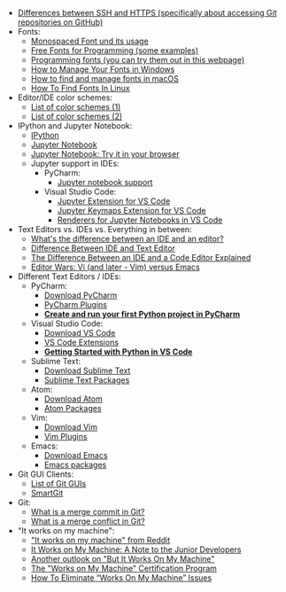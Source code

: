 * [Differences between SSH and HTTPS (specifically about accessing Git repositories on GitHub)](https://gist.github.com/grawity/4392747)
* Fonts: 
  * [Monospaced Font und its usage](https://www.imaginated.com/design-glossary/what-is-monospaced-font/)
  * [Free Fonts for Programming (some examples)](https://draculatheme.com/blog/best-free-fonts-for-programming)
  * [Programming fonts (you can try them out in this webpage)](https://www.programmingfonts.org/#source-code-pro)
  * [How to Manage Your Fonts in Windows](https://www.pcmag.com/how-to/how-to-manage-your-fonts-in-windows)
  * [How to find and manage fonts in macOS](https://eshop.macsales.com/blog/71532-how-to-manage-fonts-in-macos/)
  * [How To Find Fonts In Linux](https://unixcop.com/how-to-find-all-installed-fonts-in-linux/)
* Editor/IDE color schemes: 
  * [List of color schemes (1)](https://www.tabnine.com/blog/top-vscode-themes/)
  * [List of color schemes (2)](https://www.dunebook.com/intellij-themes-10-best-intellij-ide-themes/)
* IPython and Jupyter Notebook: 
  * [IPython](https://ipython.org/)
  * [Jupyter Notebook](https://jupyter.org/)
  * [Jupyter Notebook: Try it in your browser](https://jupyter.org/try-jupyter/retro/notebooks/?path=notebooks/Intro.ipynb)
  * Jupyter support in IDEs: 
    * PyCharm: 
      * [Jupyter notebook support](https://www.jetbrains.com/help/pycharm/jupyter-notebook-support.html)
    * Visual Studio Code: 
      * [Jupyter Extension for VS Code](https://marketplace.visualstudio.com/items?itemName=ms-toolsai.jupyter)
      * [Jupyter Keymaps Extension for VS Code](https://marketplace.visualstudio.com/items?itemName=ms-toolsai.jupyter-keymap)
      * [Renderers for Jupyter Notebooks in VS Code](https://marketplace.visualstudio.com/items?itemName=ms-toolsai.jupyter-renderers)
* Text Editors vs. IDEs vs. Everything in between: 
  * [What's the difference between an IDE and an editor?](https://flight-manual.atom.io/faq/sections/what-s-the-difference-between-an-ide-and-an-editor/)
  * [Difference Between IDE and Text Editor](http://www.differencebetween.net/technology/difference-between-ide-and-text-editor/#:~:text=full%2Dfeatured%20IDE.-,A%20text%20editor%20is%20simply%20a%20computer%20program%20and%20a,to%20build%20and%20test%20software)
  * [The Difference Between an IDE and a Code Editor Explained](https://blog.devart.com/difference-between-ide-and-code-editor-explained.html)
  * [Editor Wars: Vi (and later - Vim) versus Emacs](https://hackaday.com/2016/07/26/editor-wars/)
* Different Text Editors / IDEs: 
  * PyCharm: 
    * [Download PyCharm](https://www.jetbrains.com/pycharm/)
    * [PyCharm Plugins](https://www.jetbrains.com/help/pycharm/managing-plugins.html)
    * [**Create and run your first Python project in PyCharm**](https://www.jetbrains.com/help/pycharm/creating-and-running-your-first-python-project.html)
  * Visual Studio Code: 
    * [Download VS Code](https://code.visualstudio.com/)
    * [VS Code Extensions](https://marketplace.visualstudio.com/vscode)
    * [**Getting Started with Python in VS Code**](https://code.visualstudio.com/docs/python/python-tutorial)
  * Sublime Text: 
    * [Download Sublime Text](https://www.sublimetext.com/)
    * [Sublime Text Packages](https://packagecontrol.io/)
  * Atom:  
    * [Download Atom](https://atom.io/)
    * [Atom Packages](https://atom.io/packages)
  * Vim: 
    * [Download Vim](https://www.vim.org/)
    * [Vim Plugins](https://vimawesome.com/)
  * Emacs: 
    * [Download Emacs](https://www.gnu.org/software/emacs/)
    * [Emacs packages](https://melpa.org/)
* Git GUI Clients: 
  * [List of Git GUIs](https://git-scm.com/downloads/guis)
  * [SmartGit](https://www.syntevo.com/smartgit/)
* Git: 
  * [What is a merge commit in Git?](https://stackoverflow.com/questions/18584376/git-what-exactly-is-a-merge-commit-in-git)
  * [What is a merge conflict in Git?](https://www.atlassian.com/git/tutorials/using-branches/merge-conflicts)
* "It works on my machine": 
  * ["It works on my machine" from Reddit](https://www.reddit.com/r/ProgrammerHumor/comments/70we66/it_works_on_my_machine/)
  * [It Works on My Machine: A Note to the Junior Developers](https://hackernoon.com/it-works-on-my-machine-f7a1e3d90c63)
  * [Another outlook on "But It Works On My Machine"](https://www.kevinwanke.com/why-you-should-never-use-the-phrase-but-it-works-on-my-machine/)
  * [The "Works on My Machine" Certification Program](https://blog.codinghorror.com/the-works-on-my-machine-certification-program/)
  * [How To Eliminate “Works On My Machine” Issues](https://www.activestate.com/blog/how-to-eliminate-works-on-my-machine-issues/)
